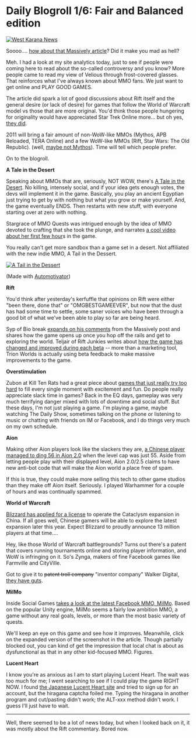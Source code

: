 # Daily Blogroll 1/6: Fair and Balanced edition

[![](http://westkarana.com/wp-content/uploads/2011/01/fox.png "West Karana News")](http://westkarana.com/wp-content/uploads/2011/01/fox.png)

Soooo.... [how about that Massively article](http://massively.joystiq.com/2011/01/04/rift-beta-events-impressions-from-the-staff/)? Did it make you mad as hell?

Meh. I had a look at my site analytics today, just to see if people were coming here to read about the so-called controversy and you know? More people came to read my view of Velious through frost-covered glasses. That reinforces what I've always known about MMO fans. We just want to get online and PLAY GOOD GAMES.

The article did spark a lot of good discussions about Rift itself and the general desire (or lack of desire) for games that follow the World of Warcraft model vs those that are more original. You'd think those people hungering for originality would have appreciated Star Trek Online more... but oh yes, [they did](http://massively.joystiq.com/2011/01/03/massivelys-2010-players-choice-awards-results/).

2011 will bring a fair amount of non-WoW-like MMOs (Mythos, APB Reloaded, TERA Online) and a few WoW-like MMOs (Rift, Star Wars: The Old Republic). (well, [maybe not Mythos](http://forums.redbana.com/showthread.php?p=835196)). Time will tell which people prefer.

On to the blogroll.


**A Tale in the Desert**

Speaking about MMOs that are, seriously, NOT WOW, there's [A Tale in the Desert](http://www.atitd.com/). No killing, intensely social, and if your idea gets enough votes, the devs will implement it in the game. Basically, you play an ancient Egyptian just trying to get by with nothing but what you grow or make yourself. And, the game eventually ENDS. Then restarts with new stuff, with everyone starting over at zero with nothing.

Stargrace of MMO Quests was intrigued enough by the idea of MMO devoted to crafting that she took the plunge, and narrates [a cool video about her first few hour](http://mmoquests.com/2011/01/05/tail-in-the-desert/)s in the game.

You really can't get more sandbox than a game set in a desert. Not affiliated with the new indie MMO, A Tail in the Dessert.

[![](http://westkarana.com/wp-content/uploads/2011/01/automotivator-480x334.jpg "A Tail in the Dessert")](http://westkarana.com/wp-content/uploads/2011/01/automotivator.jpg)

(Made with [Automotivator](http://wigflip.com/automotivator/))

**Rift**

You'd think after yesterday's kerfuffle that opinions on Rift were either "been there, done that" or "OMGBESTGAMEEVER", but now that the dust has had some time to settle, some saner voices who have been through a good bit of what we've been able to play so far are being heard. 

Syp of Bio break [expands on his comments](http://biobreak.wordpress.com/2011/01/05/rift-details-and-schmetails/) from the Massively post and shares how the game opens up once you hop off the rails and get to exploring the world. Teljair of Rift Junkies writes about [how the game has changed and improved during each beta](http://www.riftjunkies.com/2011/01/05/my-beta-experience/) -- more than a marketing tool, Trion Worlds is actually using beta feedback to make massive improvements to the game.

**Overstimulation**

Zubon at Kill Ten Rats had a great piece about [games that just really try too hard](http://www.killtenrats.com/2011/01/05/matting/) to fill every single moment with excitement and fun. Do people really appreciate slack time in games? Back in the EQ days, gameplay was very much terrifying danger mixed with lots of downtime and social stuff. But these days, I'm not just playing a game. I'm playing a game, maybe watching The Daily Show, sometimes talking on the phone or listening to music or chatting with friends on IM or Facebook, and I do things very much on my own schedule.

**Aion**

Making other Aion players look like the slackers they are, [a Chinese player managed to ding 56 in Aion 2.0](http://news.mmosite.com/content/2011-01-04/aion_2_0_player_reached_level_56_and_broke_wtf_record.shtml) when the level cap was just 55. Aside from letting people play with their displayed level, Aion 2.0/2.5 claims to have new anti-bot code that will make the Aion world a place free of spam.

If this is true, they could make more selling this tech to other game studios than they make off Aion itself. Seriously. I played Warhammer for a couple of hours and was continually spammed.

**World of Warcraft**

[Blizzard has applied for a license](http://www.tradingmarkets.com/news/stock-alert/ntes_netease-applies-for-cn-license-of-wow-cataclysm-earliest-debut-in-q2-1402285.html) to operate the Cataclysm expansion in China. If all goes well, Chinese gamers will be able to explore the latest expansion later this year. Expect Blizzard to proudly announce 13 million players at that time....

Hey, like those World of Warcraft battlegrounds? Turns out there's a patent that covers running tournaments online and storing player information, and WoW is infringing on it. So's Zynga, makers of fine Facebook games like Farmville and CityVille.

Got to give it to ~~patent troll company~~ "inventor company" Walker Digital, [they have guts](http://techcrunch.com/2011/01/05/walker-digital-zynga-activision-and-blizzard/).

**MilMo**

Inside Social Games [takes a look at the latest Facebook MMO, MilMo](http://www.insidesocialgames.com/2011/01/04/more-mmos-come-to-facebook-with-milmo/). Based on the popular Unity engine, MilMo seems a fairly low ambition MMO, a game without any real goals, levels, or more than the most basic variety of quests.

We'll keep an eye on this game and see how it improves. Meanwhile, click on the expanded version of the screenshot in the article. Though partially blocked out, you can kind of get the impression that local chat is about as dysfunctional as that in any other kid-focused MMO. Figures.

**Lucent Heart**

I know you're as anxious as I am to start playing Lucent Heart. The wait was too much for me; I went searching to see if I could play the game RIGHT NOW. I found [the Japanese Lucent Heart site](http://lh.gamania.co.jp/entrance/) and tried to sign up for an account, but the hiragana captcha foiled me. Typing the hiragana in another program and cut/pasting didn't work; the ALT-xxx method didn't work. I guess I'll just have to wait.

---

Well, there seemed to be a lot of news today, but when I looked back on it, it was mostly about the Rift commentary. Bored now.

